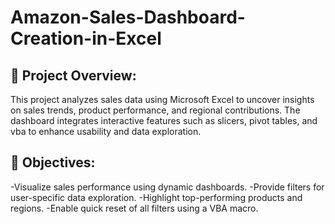 # Amazon-Sales-Dashboard-Creation-in-Excel
## 📌 Project Overview:

This project analyzes sales data using Microsoft Excel to uncover insights on sales trends, product performance, and regional contributions.
The dashboard integrates interactive features such as slicers, pivot tables, and vba to enhance usability and data exploration.

## 🎯 Objectives:

-Visualize sales performance using dynamic dashboards.
-Provide filters for user-specific data exploration.
-Highlight top-performing products and regions.
-Enable quick reset of all filters using a VBA macro.
